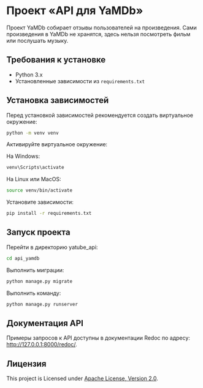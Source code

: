 # Проект «API для YaMDb»

Проект YaMDb собирает отзывы пользователей на произведения. Сами произведения в YaMDb не хранятся, здесь нельзя посмотреть фильм или послушать музыку.
## Требования к установке

- Python 3.x
- Установленные зависимости из `requirements.txt`


## Установка зависимостей
Перед установкой зависимостей рекомендуется создать виртуальное окружение:

```bash
python -m venv venv
```
Активируйте виртуальное окружение:

На Windows:
```bash
venv\Scripts\activate
```
На Linux или MacOS:
```bash
source venv/bin/activate
```
Установите зависимости:

```bash
pip install -r requirements.txt
```

## Запуск проекта
Перейти в директорию yatube_api:

```bash
cd api_yamdb
```
Выполнить миграции:
```bash
python manage.py migrate
```

Выполнить команду:
```bash
python manage.py runserver
```

## Документация API
Примеры запросов к API доступны в документации Redoc по адресу: http://127.0.0.1:8000/redoc/. 

## Лицензия
This project is Licensed under [Apache License, Version 2.0](https://www.apache.org/licenses/LICENSE-2.0).
